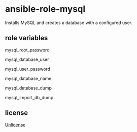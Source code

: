 # ansible-role-mysql

Installs MySQL and creates a database with a configured user.

## role variables

mysql_root_password

mysql_database_user

mysql_user_password

mysql_database_name

mysql_database_dump

mysql_import_db_dump

## license

[Unlicense](UNLICENSE.md)
